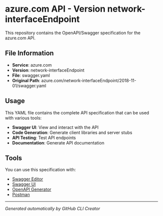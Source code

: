 # azure.com API - Version network-interfaceEndpoint

This repository contains the OpenAPI/Swagger specification for the azure.com API.

## File Information

- **Service**: azure.com
- **Version**: network-interfaceEndpoint
- **File**: swagger.yaml
- **Original Path**: azure.com/network-interfaceEndpoint/2018-11-01/swagger.yaml

## Usage

This YAML file contains the complete API specification that can be used with various tools:

- **Swagger UI**: View and interact with the API
- **Code Generation**: Generate client libraries and server stubs
- **API Testing**: Test API endpoints
- **Documentation**: Generate API documentation

## Tools

You can use this specification with:

- [Swagger Editor](https://editor.swagger.io/)
- [Swagger UI](https://swagger.io/tools/swagger-ui/)
- [OpenAPI Generator](https://openapi-generator.tech/)
- [Postman](https://www.postman.com/)

---

*Generated automatically by GitHub CLI Creator*
